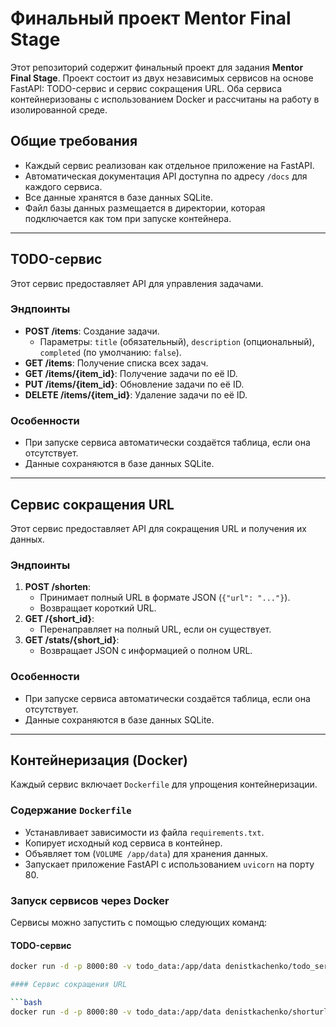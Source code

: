# Финальный проект Mentor Final Stage

Этот репозиторий содержит финальный проект для задания **Mentor Final Stage**. Проект состоит из двух независимых сервисов на основе FastAPI: TODO-сервис и сервис сокращения URL. Оба сервиса контейнеризованы с использованием Docker и рассчитаны на работу в изолированной среде.

## Общие требования

- Каждый сервис реализован как отдельное приложение на FastAPI.
- Автоматическая документация API доступна по адресу `/docs` для каждого сервиса.
- Все данные хранятся в базе данных SQLite.
- Файл базы данных размещается в директории, которая подключается как том при запуске контейнера.

---

## TODO-сервис

Этот сервис предоставляет API для управления задачами.

### Эндпоинты

- **POST /items**: Создание задачи.
  - Параметры: `title` (обязательный), `description` (опциональный), `completed` (по умолчанию: `false`).
- **GET /items**: Получение списка всех задач.
- **GET /items/{item_id}**: Получение задачи по её ID.
- **PUT /items/{item_id}**: Обновление задачи по её ID.
- **DELETE /items/{item_id}**: Удаление задачи по её ID.

### Особенности

- При запуске сервиса автоматически создаётся таблица, если она отсутствует.
- Данные сохраняются в базе данных SQLite.

---

## Сервис сокращения URL

Этот сервис предоставляет API для сокращения URL и получения их данных.

### Эндпоинты

1. **POST /shorten**: 
   - Принимает полный URL в формате JSON (`{"url": "..."}`).
   - Возвращает короткий URL.
2. **GET /{short_id}**: 
   - Перенаправляет на полный URL, если он существует.
3. **GET /stats/{short_id}**: 
   - Возвращает JSON с информацией о полном URL.

### Особенности

- При запуске сервиса автоматически создаётся таблица, если она отсутствует.
- Данные сохраняются в базе данных SQLite.

---

## Контейнеризация (Docker)

Каждый сервис включает `Dockerfile` для упрощения контейнеризации.

### Содержание `Dockerfile`

- Устанавливает зависимости из файла `requirements.txt`.
- Копирует исходный код сервиса в контейнер.
- Объявляет том (`VOLUME /app/data`) для хранения данных.
- Запускает приложение FastAPI с использованием `uvicorn` на порту 80.

### Запуск сервисов через Docker

Сервисы можно запустить с помощью следующих команд:

#### TODO-сервис

```bash
docker run -d -p 8000:80 -v todo_data:/app/data denistkachenko/todo_service:latest

#### Сервис сокращения URL

```bash
docker run -d -p 8000:80 -v todo_data:/app/data denistkachenko/shorturl_service:latest

